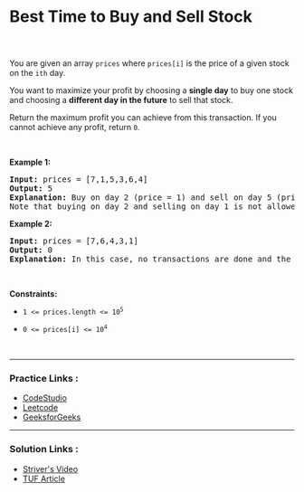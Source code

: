 
<!-- Heading -->
<h1> Best Time to Buy and Sell Stock </h1>


<p style="color : rgba(255, 255, 255, 0.65);padding-bottom: 0.25rem; padding-top: 0.25rem;    padding-left: 0.625rem; padding-right: 0.625rem; display:inline; font-size: 1.25rem">Easy</p>

<br>

<!-- Problem Statement -->
You are given an array <code>prices</code> where <code>prices[i]</code> is the price of a given stock on the <code>ith</code> day.

You want to maximize your profit by choosing a **single day** to buy one stock and choosing a **different day in the future** to sell that stock.

Return the maximum profit you can achieve from this transaction. If you cannot achieve any profit, return <code>0</code>.


<!-- line break -->
<p>&nbsp</p>

<!-- example 1 -->
<strong>Example 1:</strong>
<pre>
<strong>Input:</strong> prices = [7,1,5,3,6,4]
<strong>Output:</strong> 5
<strong>Explanation:</strong> Buy on day 2 (price = 1) and sell on day 5 (price = 6), profit = 6-1 = 5.
Note that buying on day 2 and selling on day 1 is not allowed because you must buy before you sell.
</pre>

<!-- example 2 -->
<strong>Example 2:</strong>
<pre>
<strong>Input:</strong> prices = [7,6,4,3,1]
<strong>Output:</strong> 0
<strong>Explanation:</strong> In this case, no transactions are done and the max profit = 0.
</pre>


<!-- line break -->
<p>&nbsp</p>


<!-- constraints -->
<strong>Constraints:</strong>
- <p><code>1 <= prices.length <= 10<sup>5</sup></code></p>
- <p><code>0 <= prices[i] <= 10<sup>4</sup></code></p>


<!-- line break -->
<p>&nbsp</p>


<!-- horizontal rule -->
<hr>


<!-- Practice Link -->
<h3> Practice Links : </h3>

- [CodeStudio](https://www.codingninjas.com/codestudio/problems/893405?topList=striver-sde-sheet-problems&utm_source=striver&utm_medium=website)
- [Leetcode](https://leetcode.com/problems/best-time-to-buy-and-sell-stock/)
- [GeeksforGeeks](https://practice.geeksforgeeks.org/problems/stock-buy-and-sell-1587115621/1)

<hr>

<!-- Resources -->
<h3> Solution Links : </h3>

- [Striver's Video](https://youtu.be/excAOvwF_Wk)
- [TUF Article](https://takeuforward.org/data-structure/stock-buy-and-sell/)